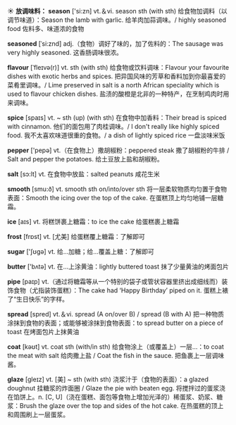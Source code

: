 ☀ <span class="category">**放调味料：**</span>
<span class="vocabulary">**season**</span> ['si:zn] 
<span class="definition">vt.＆vi. season sth (with sth) 给食物加调料（以调节味道）：</span>Season the lamb with garlic. 给羊肉加蒜调味。/ highly seasoned food 佐料多、味道浓的食物
           
<span class="vocabulary">**seasoned**</span> [ˈsi:znd]
<span class="definition">adj.（食物）调好了味的，加了佐料的：</span>The sausage was very highly seasoned. 这香肠调味很浓。             

<span class="vocabulary">**flavour**</span> [ˈfleɪvə(r)]
<span class="definition">vt. sth (with sth) 给食物或饮料调味：</span>Flavour your favourite dishes with exotic herbs and spices. 把异国风味的芳草和香料加到你最喜爱的菜肴里调味。/ Lime preserved in salt is a north African speciality which is used to flavour chicken dishes. 盐渍的酸橙是北非的一种特产，在烹制鸡肉时用来调味。         

<span class="vocabulary">**spice**</span> [spaɪs]
<span class="definition">vt. ~ sth (up) (with sth) 在食物中加香料：</span>Their bread is spiced with cinnamon. 他们的面包用了肉桂调味。/ I don't really like highly spiced food. 我不太喜欢味道很重的食物。/ a dish of lightly spiced rice 一盘淡味米饭

<span class="vocabulary">**pepper**</span> ['pepə] 
<span class="definition">vt.（在食物上）撒胡椒粉：</span>peppered steak 撒了胡椒粉的牛排 / Salt and pepper the potatoes. 给土豆放上盐和胡椒粉。

<span class="vocabulary">**salt**</span> [sɔ:lt] 
<span class="definition">vt. 在食物中放盐：</span>salted peanuts 咸花生米

<span class="vocabulary">**smooth**</span> [smu:ð] 
<span class="definition">vt. smooth sth on/into/over sth 将一层柔软物质均匀置于食物表面：</span>Smooth the icing over the top of the cake. 在蛋糕顶上均匀地铺一层糖霜。

<span class="vocabulary">**ice**</span> [aɪs] 
<span class="definition">vt. 将糕饼裹上糖霜：</span>to ice the cake 给蛋糕裹上糖霜

<span class="vocabulary">**frost**</span> [frɒst] 
<span class="definition">vt. [尤美] 给蛋糕覆上糖霜：</span>了解即可

<span class="vocabulary">**sugar**</span> ['ʃʊɡə] 
<span class="definition">vt. 给…加糖；给…覆盖上糖：</span>了解即可

<span class="vocabulary">**butter**</span> ['bʌtə] 
<span class="definition">vt. 在…上涂黄油：</span>lightly buttered toast 抹了少量黄油的烤面包片

<span class="vocabulary">**pipe**</span> [paɪp] 
<span class="definition">vt.（通过将糖霜等从一个特别的袋子或管状容器里挤出成细线而）装饰食物（尤指装饰蛋糕）：</span>The cake had ‘Happy Birthday’ piped on it. 蛋糕上裱了“生日快乐”的字样。

<span class="vocabulary">**spread**</span> [spred] 
<span class="definition">vt.＆vi. spread (A on/over B) / spread (B with A) 把一种物质涂抹到食物的表面；或能够被涂抹到食物表面：</span>to spread butter on a piece of toast 在烤面包片上抹黄油

<span class="vocabulary">**coat**</span> [kəʊt] 
<span class="definition">vt. coat sth (with/in sth) 给食物涂上（或覆盖上）一层…：</span>to coat the meat with salt 给肉撒上盐 / Coat the fish in the sauce. 把鱼裹上一层调味酱。

<span class="vocabulary">**glaze**</span> [gleɪz]
<span class="definition">vt. [美] ~ sth (with sth) 浇浆汁于（食物的表面）：</span>a glazed doughnut 挂糖浆的炸面圈 / Glaze the pie with beaten egg. 将搅拌过的蛋浆浇在馅饼上。<span class="definition">n. [C, U]（浇在蛋糕、面包等食物上增加光泽的）稀蛋浆、奶浆、糖浆：</span>Brush the glaze over the top and sides of the hot cake. 在热蛋糕的顶上和周围刷上一层蛋浆。


